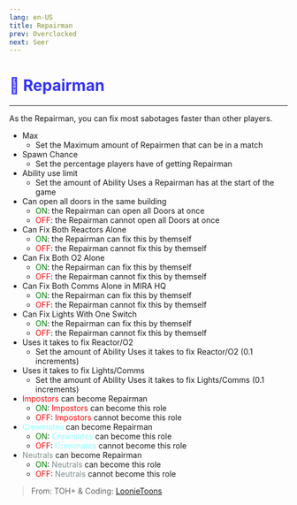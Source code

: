 ```yaml
---
lang: en-US
title: Repairman
prev: Overclocked
next: Seer
---
```


# <font color="#3131f6">🔧 <b>Repairman</b></font> <Badge text="Helpful" type="tip" vertical="middle"/>
---

As the Repairman, you can fix most sabotages faster than other players.
* Max
  * Set the Maximum amount of Repairmen that can be in a match
* Spawn Chance
  * Set the percentage players have of getting Repairman
* Ability use limit
  * Set the amount of Ability Uses a Repairman has at the start of the game
* Can open all doors in the same building
  * <font color=green>ON</font>: the Repairman can open all Doors at once
  * <font color=red>OFF</font>: the Repairman cannot open all Doors at once
* Can Fix Both Reactors Alone
  * <font color=green>ON</font>: the Repairman can fix this by themself
  * <font color=red>OFF</font>: the Repairman cannot fix this by themself
* Can Fix Both O2 Alone
  * <font color=green>ON</font>: the Repairman can fix this by themself
  * <font color=red>OFF</font>: the Repairman cannot fix this by themself
* Can Fix Both Comms Alone in MIRA HQ
  * <font color=green>ON</font>: the Repairman can fix this by themself
  * <font color=red>OFF</font>: the Repairman cannot fix this by themself
* Can Fix Lights With One Switch
  * <font color=green>ON</font>: the Repairman can fix this by themself
  * <font color=red>OFF</font>: the Repairman cannot fix this by themself
* Uses it takes to fix Reactor/O2
  * Set the amount of Ability Uses it takes to fix Reactor/O2 (0.1 increments)
* Uses it takes to fix Lights/Comms
  * Set the amount of Ability Uses it takes to fix Lights/Comms (0.1 increments)
* <font color=red>Impostors</font> can become Repairman
  * <font color=green>ON</font>: <font color=red>Impostors</font> can become this role
  * <font color=red>OFF</font>: <font color=red>Impostors</font> cannot become this role
* <font color=#8cffff>Crewmates</font> can become Repairman
  * <font color=green>ON</font>: <font color=#8cffff>Crewmates</font> can become this role
  * <font color=red>OFF</font>: <font color=#8cffff>Crewmates</font> cannot become this role
* <font color=#7f8c8d>Neutrals</font> can become Repairman
  * <font color=green>ON</font>: <font color=#7f8c8d>Neutrals</font> can become this role
  * <font color=red>OFF</font>: <font color=#7f8c8d>Neutrals</font> cannot become this role

> From: TOH+ & Coding: [LoonieToons](https://github.com/Loonie-Toons/)